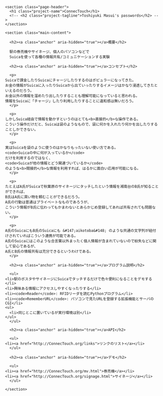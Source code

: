     <section class="page-header">
      <h1 class="project-name">ConnecTouch</h1>
      <!-- <h2 class="project-tagline">Toshiyuki Masui's passwords</h2> -->
    </section>
    
    <section class="main-content">
      
      <h2><a class="anchor" aria-hidden="true"></a>概要</h2>
      
      駅の券売機やサイネージ、個人のパソコンなどで
      Suicaを使って各種の情報共有/コミュニケーションする実験
      
      <h2><a class="anchor" aria-hidden="true"></a>コンセプト</h2>
      
      <p>
	Suicaで課金したりSuicaにチャージしたりするのはポピュラーになってきた。
	お金の情報がSuicaに入ったりSuicaから出ていったりするイメージはかなり浸透してきたといえるのだろう。
	お金以外の情報を溜めたり出したりすることも理解可能になっていると思われる。
	情報をSuicaに「チャージ」したり利用したりすることに違和感は無いだろう。
      </p>
      
      <p>
	しかしSuica経由で情報を動かすというのはとても<b>直接的</b>な操作である。
	こういう操作だけだと、Suicaは袋のようなもので、袋に何かを入れたり何かを出したりすることしかできない。
      </p>
      
      <p>
	実はSuicaを袋のように使うのはかなりもったいない使い方である。
	<code>Suicaの中に何が入っているか</code>
	だけを利用するのではなく、
	<code>Suicaが他の情報とどう関連づいているか</code>
	のような<b>間接的</b>な情報を利用すれば、はるかに面白い応用が可能になる。
      </p>
      
      <p>
	たとえばA氏がSuicaで秋葉原のサイネージにタッチしたという情報を湘南台のB氏が知ることができれば、
	B氏はA氏に買い物を頼むことができるだろう。
	A氏の行動は普通はプライベートなものであろうが、
	こういう情報がB氏に伝わってもかまわないとあらかじめ登録してあれば共有されても問題ない。
      </p>
      
      <p>
	A氏のSuicaにもB氏のSuicaにも &#147;aikotoba&#148; のような共通の文字列が紐付けされていればこういう連携が可能である。
	A氏のSuicaにはこのような合言葉以外まったく個人情報が含まれていないので紛失などに関して安心であるが、
	A氏とB氏の情報共有は充分できるというわけである。
      </p>
      
      <h2><a class="anchor" aria-hidden="true"></a>プログラム説明</h2>
      
      <ul>
	<li>駅のポスタやサイネージにSuicaでタッチするだけで色々便利になることをデモする</li>
	<li>興味ある情報にアクセスしやすくなったりする</li>
	<li><code>Reader</code>: RFIDリーダを読むPythonプログラム</li>
	<li><code>RememberURL</code>: パソコンで見たURLを登録する拡張機能とサーバのCGI</li>
	<ul>
	  <li>同じとこに置いているが実行環境は別</li>
	</ul>
      </ul>
      
      <h2><a class="anchor" aria-hidden="true"></a>API</h2>
      
      <ul>
	<li><a href="http://ConnecTouch.org/links">リンクのリスト</a></li>
      </ul>
      
      <h2><a class="anchor" aria-hidden="true"></a>デモ</h2>
      
      <ul>
	<li><a href="http://ConnecTouch.org/mv.html">券売機</a></li>
	<li><a href="http://ConnecTouch.org/signage.html">サイネージ</a></li>
      </ul>

    </section>

